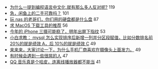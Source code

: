 - [为什么一提到编程语言中文化,就有那么多人反对呢?](https://www.v2ex.com/t/567694) 119
- [急，闲鱼上的二手可靠吗？](https://www.v2ex.com/t/567716) 101
- [玩 nas 的老哥们，你们用的硬盘都是什么盘](https://www.v2ex.com/t/567760) 87
- [求 MacOS 下载工具的推荐](https://www.v2ex.com/t/567724) 56
- [今年的 iPhone 三摄可能稳了，明年出屏下指纹](https://www.v2ex.com/t/567693) 53
- [小白求教： mysql 怎么实现排序后新增一列并分区段赋值，比如分数排名前 20%的就是绩效 A，后 10%的就是绩效 C](https://www.v2ex.com/t/567720) 49
- [来来来，大家讨论一下，为什么手机厂商喜欢在摄像头上面发力。](https://www.v2ex.com/t/567771) 49
- [有时候会遇到一些很屌的人](https://www.v2ex.com/t/567704) 47
- [QQ 音乐真是个哈皮，连离线播放器都不能当](https://www.v2ex.com/t/567786) 41